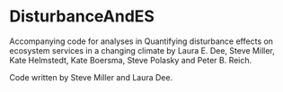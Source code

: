 # DisturbanceAndES
Accompanying code for analyses in Quantifying disturbance effects on ecosystem services in a changing climate by Laura E. Dee, Steve Miller, Kate Helmstedt, Kate Boersma, Steve Polasky and Peter B. Reich. 

Code written by Steve Miller and Laura Dee. 
